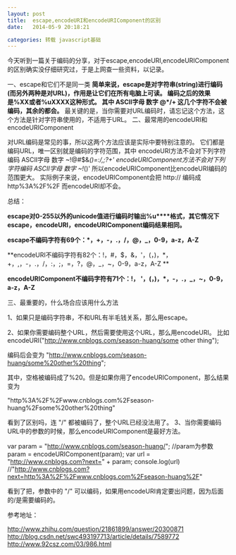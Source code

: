```yaml
---
layout: post
title:  escape,encodeURI和encodeURIComponent的区别
date:   2014-05-9 20:18:21

categories: 转载 javascript基础
---
```



今天听到一篇关于编码的分享，对于escape,encodeURI,encodeURIComponent的区别确实没仔细研究过，于是上网查一些资料，以记录。


一、escape和它们不是同一类
**简单来说，escape是对字符串(string)进行编码(而另外两种是对URL)，作用是让它们在所有电脑上可读。
编码之后的效果是%XX或者%uXXXX这种形式。
其中 ASCII字母 数字 @*/+ 这几个字符不会被编码，其余的都会。**
最关键的是，当你需要对URL编码时，请忘记这个方法，这个方法是针对字符串使用的，不适用于URL。
二、最常用的encodeURI和encodeURIComponent

对URL编码是常见的事，所以这两个方法应该是实际中要特别注意的。
它们都是编码URL，唯一区别就是编码的字符范围，其中
encodeURI方法不会对下列字符编码 ASCII字母 数字 ~!@#$&*()=:/,;?+'
encodeURIComponent方法不会对下列字符编码 ASCII字母 数字 ~!*()'
所以encodeURIComponent比encodeURI编码的范围更大。
实际例子来说，encodeURIComponent会把 http:// 编码成 http%3A%2F%2F 而encodeURI却不会。

总结：

**escape对0-255以外的unicode值进行编码时输出%u****格式，其它情况下escape，encodeURI，encodeURIComponent编码结果相同。**

**escape不编码字符有69个：*，+，-，.，/，@，_，0-9，a-z，A-Z**

**encodeURI不编码字符有82个：!，#，$，&，'，(，)，*，+，,，-，.，/，:，;，=，?，@，_，~，0-9，a-z，A-Z **

**encodeURIComponent不编码字符有71个：!， '，(，)，*，-，.，_，~，0-9，a-z，A-Z**



三、最重要的，什么场合应该用什么方法

1、如果只是编码字符串，不和URL有半毛钱关系，那么用escape。


2、如果你需要编码整个URL，然后需要使用这个URL，那么用encodeURI。
比如
encodeURI("http://www.cnblogs.com/season-huang/some other thing");

编码后会变为
"http://www.cnblogs.com/season-huang/some%20other%20thing";

其中，空格被编码成了%20。但是如果你用了encodeURIComponent，那么结果变为

"http%3A%2F%2Fwww.cnblogs.com%2Fseason-huang%2Fsome%20other%20thing"

看到了区别吗，连 "/" 都被编码了，整个URL已经没法用了。
3、当你需要编码URL中的参数的时候，那么encodeURIComponent是最好方法。

var param = "http://www.cnblogs.com/season-huang/"; //param为参数
param = encodeURIComponent(param);
var url = "http://www.cnblogs.com?next=" + param;
console.log(url) //"http://www.cnblogs.com?next=http%3A%2F%2Fwww.cnblogs.com%2Fseason-huang%2F"

看到了把，参数中的 "/" 可以编码，如果用encodeURI肯定要出问题，因为后面的/是需要编码的。

参考地址：

http://www.zhihu.com/question/21861899/answer/20300871
http://blog.csdn.net/swc493197713/article/details/7589772
http://www.92csz.com/03/986.html
